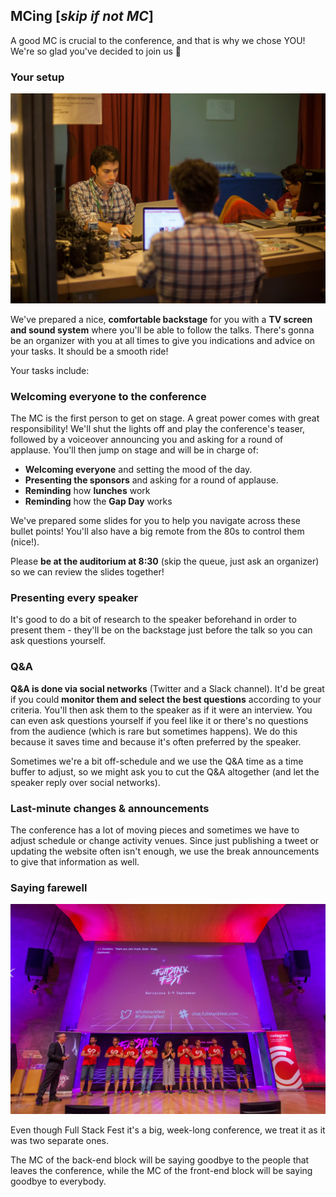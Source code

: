 ## MCing \[_skip if not MC_\]

A good MC is crucial to the conference, and that is why we chose YOU! We're so glad you've decided to join us 🎉

### Your setup

![Backstage setup](/assets/backstage.JPG)

We've prepared a nice, **comfortable backstage** for you with a **TV screen and sound system** where you'll be able to follow the talks. There's gonna be an organizer with you at all times to give you indications and advice on your tasks. It should be a smooth ride!

Your tasks include:

### Welcoming everyone to the conference

The MC is the first person to get on stage. A great power comes with great responsibility! We'll shut the lights off and play the conference's teaser, followed by a voiceover announcing you and asking for a round of applause. You'll then jump on stage and will be in charge of:

* **Welcoming everyone** and setting the mood of the day.
* **Presenting the sponsors** and asking for a round of applause.
* **Reminding** how **lunches** work
* **Reminding** how the **Gap Day** works

We've prepared some slides for you to help you navigate across these bullet points! You'll also have a big remote from the 80s to control them (nice!).

Please **be at the auditorium at 8:30** \(skip the queue, just ask an organizer\) so we can review the slides together!

### Presenting every speaker

It's good to do a bit of research to the speaker beforehand in order to present them - they'll be on the backstage just before the talk so you can ask questions yourself.

### Q&A

**Q&A is done via social networks** \(Twitter and a Slack channel\). It'd be great if you could **monitor them and select the best questions** according to your criteria. You'll then ask them to the speaker as if it were an interview. You can even ask questions yourself if you feel like it or there's no questions from the audience \(which is rare but sometimes happens\). We do this because it saves time and because it's often preferred by the speaker.

Sometimes we're a bit off-schedule and we use the Q&A time as a time buffer to adjust, so we might ask you to cut the Q&A altogether \(and let the speaker reply over social networks\).

### Last-minute changes & announcements

The conference has a lot of moving pieces and sometimes we have to adjust schedule or change activity venues. Since just publishing a tweet or updating the website often isn't enough, we use the break announcements to give that information as well.

### Saying farewell

![](/assets/farewell.jpg)

Even though Full Stack Fest it's a big, week-long conference, we treat it as it was two separate ones.

The MC of the back-end block will be saying goodbye to the people that leaves the conference, while the MC of the front-end block will be saying goodbye to everybody.


